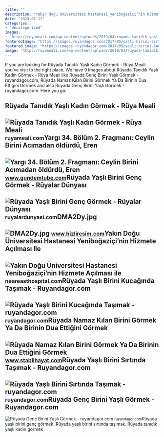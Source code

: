 ```yaml
---
title: ""
description: "Yakın doğu üniversitesi hastanesi yeniboğaziçi’nin hizmete açılması ile"
date: "2023-02-11"
categories:
- "Uncategorized"
images:
- "http://ruyameali.com/wp-content/uploads/2019/04/ruyada-tanidik-yasli-kadin-gormek.jpg"
featuredImage: "https://images.ruyandagor.com/2017/05/yasli-birini-sirtinda-tasimak-1601.jpg"
featured_image: "https://images.ruyandagor.com/2017/05/yasli-birini-kucaginda-tasimak-1633.jpg"
image: "http://ruyameali.com/wp-content/uploads/2019/04/ruyada-tanidik-yasli-kadin-gormek.jpg"
---
```


If you are looking for Rüyada Tanıdık Yaşlı Kadın Görmek - Rüya Meali you've visit to the right place. We have 9 Images about Rüyada Tanıdık Yaşlı Kadın Görmek - Rüya Meali like Rüyada Genç Birini Yaşlı Görmek - ruyandagor.com, Rüyada Namaz Kılan Birini Görmek Ya Da Birinin Dua Ettiğini Görmek and also Rüyada Genç Birini Yaşlı Görmek - ruyandagor.com. Here you go:

Rüyada Tanıdık Yaşlı Kadın Görmek - Rüya Meali
----------------------------------------------

 ![Rüyada Tanıdık Yaşlı Kadın Görmek - Rüya Meali](http://ruyameali.com/wp-content/uploads/2019/04/ruyada-tanidik-yasli-kadin-gormek.jpg) <small>ruyameali.com</small>Yargı 34. Bölüm 2. Fragmanı: Ceylin Birini Acımadan öldürdü, Eren
-----------------------------------------------------------------

 ![Yargı 34. Bölüm 2. Fragmanı: Ceylin Birini Acımadan öldürdü, Eren](https://www.gundemtube.com/wp-content/uploads/2022/05/yargi-34-bolum-2-fragmani-ceylin-birini-acimadan-oldurdu-eren-komiserin-gozu-yasli-cM6KTXtU-800x440.jpg) <small>www.gundemtube.com</small>Rüyada Yaşlı Birini Genç Görmek - Rüyalar Dünyası
-------------------------------------------------

 ![Rüyada Yaşlı Birini Genç Görmek - Rüyalar Dünyası](http://ruyalardunyasi.com/wp-content/uploads/2019/06/ruyada-yasli-birini-genc-gormek-1024x576.png) <small>ruyalardunyasi.com</small>DMA2Dy.jpg
----------

 ![DMA2Dy.jpg](https://i.hizliresim.com/DMA2Dy.jpg) <small>www.hizliresim.com</small>Yakın Doğu Üniversitesi Hastanesi Yeniboğaziçi’nin Hizmete Açılması Ile
-----------------------------------------------------------------------

 ![Yakın Doğu Üniversitesi Hastanesi Yeniboğaziçi’nin Hizmete Açılması ile](https://neareasthospital.com/wp-content/uploads/sites/163/2022/11/22/yasli_bakim.jpg?ver=31c9f7a889bdf3cd19af474182995875) <small>neareasthospital.com</small>Rüyada Yaşlı Birini Kucağında Taşımak - Ruyandagor.com
------------------------------------------------------

 ![Rüyada Yaşlı Birini Kucağında Taşımak - ruyandagor.com](https://images.ruyandagor.com/2017/05/yasli-birini-kucaginda-tasimak-1633.jpg) <small>ruyandagor.com</small>Rüyada Namaz Kılan Birini Görmek Ya Da Birinin Dua Ettiğini Görmek
------------------------------------------------------------------

 ![Rüyada Namaz Kılan Birini Görmek Ya Da Birinin Dua Ettiğini Görmek](https://www.stabilhayat.com/wp-content/uploads/2020/07/rüyada-namaz-kılan-birini-görmek.png) <small>www.stabilhayat.com</small>Rüyada Yaşlı Birini Sırtında Taşımak - Ruyandagor.com
-----------------------------------------------------

 ![Rüyada Yaşlı Birini Sırtında Taşımak - ruyandagor.com](https://images.ruyandagor.com/2017/05/yasli-birini-sirtinda-tasimak-1601.jpg) <small>ruyandagor.com</small>Rüyada Genç Birini Yaşlı Görmek - Ruyandagor.com
------------------------------------------------

 ![Rüyada Genç Birini Yaşlı Görmek - ruyandagor.com](https://images.ruyandagor.com/2017/05/genc-birini-yasli-gormek-1243.jpg) <small>ruyandagor.com</small>Rüyada yaşlı birini genç görmek. Rüyada yaşlı birini sırtında taşımak. Rüyada tanıdık yaşlı kadın görmek
